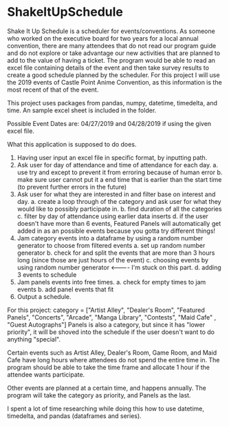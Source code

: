 # ShakeItUpSchedule
Shake It Up Schedule is a scheduler for events/conventions. As someone who worked on the executive board for two years for a local annual convention, there are many attendees that do not read our program guide and do not explore or take advantage our new activities that are planned to add to the value of having a ticket. 
The program would be able to read an excel file containing details of the event and then take survey results to create a good schedule planned by the scheduler.
For this project I will use the 2019 events of Castle Point Anime Convention, as this information is the most recent of that of the event. 

This project uses packages from pandas, numpy, datetime, timedelta, and time.
An sample excel sheet is included in the folder.

Possible Event Dates are: 04/27/2019 and 04/28/2019 if using the given excel file.

What this application is supposed to do does.
1. Having user input an excel file in specific format, by inputting path.
2. Ask user for day of attendance and time of attendance for each day.
    a. use try and except to prevent it from erroring because of human error
    b. make sure user cannot put it a end time that is earlier than the start time (to prevent further errors in the future)
3. Ask user for what they are interested in and filter base on interest and day.
    a. create a loop through of the category and ask user for what they would like to possibly participate in.
    b. find duration of all the categories
    c. filter by day of attendance using earlier data inserts
    d. if the user doesn't have more than 6 events, Featured Panels will automatically get added in as an possible events because you gotta try different things!
4. Jam category events into a dataframe by using a random number generator to choose from filtered events
    a. set up random number generator
    b. check for and split the events that are more than 3 hours long (since those are just hours of the event)
    c. choosing events by using random number generator                    <---- I'm stuck on this part.
    d. adding 3 events to schedule
5. Jam panels events into free times.
    a. check for empty times to jam events
    b. add panel events that fit
6. Output a schedule.

For this project:
category = ["Artist Alley", "Dealer's Room", "Featured Panels", "Concerts", "Arcade", "Manga Library", "Contests", "Maid Cafe" , "Guest Autographs"]
Panels is also a category, but since it has "lower priority", it will be shoved into the schedule if the user doesn't want to do anything "special".

Certain events such as Artist Alley, Dealer's Room, Game Room, and Maid Cafe have long hours where attendees do not spend the entire time in.
The program should be able to take the time frame and allocate 1 hour if the attendee wants participate.

Other events are planned at a certain time, and happens annually.
The program will take the category as priority, and Panels as the last.


I spent a lot of time researching while doing this how to use datetime, timedelta, and pandas (dataframes and series).
